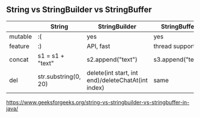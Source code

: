 ## String vs StringBuilder vs StringBuffer
|         | String               | StringBuilder                                      | StringBuffer                                       |
|---------|----------------------|----------------------------------------------------|----------------------------------------------------|
| mutable | :(                   | yes                                                | yes                                                |
| feature | :)                   | API, fast                                          | thread support                                     |
| concat  | s1 = s1 + "text" | s2.append("text")                                  | s3.append("text")                                  |
| del     | str.substring(0, 20) | delete(int start, int end)/deleteChatAt(int index) | same |

https://www.geeksforgeeks.org/string-vs-stringbuilder-vs-stringbuffer-in-java/